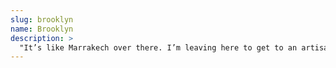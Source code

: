 ```yaml
---
slug: brooklyn
name: Brooklyn
description: >
  "It’s like Marrakech over there. I’m leaving here to get to an artisanal market right now".
---
```

